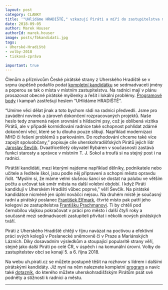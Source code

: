```yaml
---
layout: post
category: CLANKY
title: '"UHlídáme HRADIŠTĚ," vzkazují Piráti a míří do zastupitelstva města'
date: 2018-09-05
author: Marek Houser
authorId: marek.houser
image: posts/fbkandidati.jpg
tags: 
- Uherské-Hradiště
- volby-2018
- tisková-zpráva

important: true
---
```

Členům a příznivcům České pirátské strany z Uherského Hradiště se v srpnu úspěšně podařilo podat <a href="https://uh.pirati.cz/kandidati/" target="_blank">kompletní kandidátku</a> se sedmadvaceti jmény a poperou se tak o místa v místním zastupitelstvu. Na radnici mají v plánu prosazovat obecné pirátské myšlenky a řešit i lokální problémy. <a href="https://uh.pirati.cz/program/" target="_blank">Programové body</a> i kampaň zastřešují heslem “UHlídáme HRADIŠTĚ”.

“Umíme věci dělat jinak a toto bychom rádi na radnici předvedli. Jsme pro zavádění novinek a zároveň dokončení rozpracovaných projektů. Naše heslo tedy znamená nejen srovnání s hlídacími psy, což je oblíbená vizitka Pirátů, ale v případě kormidlování radnice také schopnost pohlídat zdárné dokončení věcí, které se tu dlouho pouze slibují. Například modernizaci MHD či řešení problémů s parkováním. Do rozhodování chceme také více zapojit spoluobčany,” popisuje cíle uherskohradišťských Pirátů jejich lídr <a href="https://uh.pirati.cz/lide/jaroslav-sevcik/" target="_blank">Jaroslav Ševčík</a>. Dvaatřicetiletý obyvatel Rybáren v současnosti zastává funkci starosty a správce v místním T. J. Sokol a troufá si na stejný post i na radnici.

Pirátští kandidáti, mezi kterými najdeme například dělníky, podnikatele nebo učitele a ředitele škol, jsou podle něj připraveni a schopni město opravdu řídit. “Myslím si, že máme velmi slušnou šanci se dostat na palubu ve větším počtu a určovat tak směr města na další volební období. I když Piráti kandidují v Uherském Hradišti vůbec poprvé,” věří Ševčík. Na pirátské kandidátce nicméně jen úplní nováčci nejsou. Na druhém místě je současný radní a pirátský poslanec <a href="https://uh.pirati.cz/lide/frantisek-elfmark/" target="_blank">František Elfmark</a>, čtvrté místo pak patří jeho kolegovi ze zastupitelstva <a href="https://uh.pirati.cz/lide/frantisek-prachman/" target="_blank">Františku Prachmanovi</a>. Ti by chtěli pod černobílou vlajkou pokračovat v práci pro město i další čtyři roky a současně mezi sedmadvaceti zastupiteli přivítat i několik nových pirátských tváří.

Piráti z Uherského Hradiště chtějí v říjnu navázat na poctivou a efektivní práci svých kolegů v Poslanecké sněmovně či v Praze a Mariánských Lázních. Díky dosavadním výsledkům a stoupající popularitě strany věří, stejně jako další Piráti po celé ČR, v úspěch i na komunální úrovni. Volby do zastupitelstev obcí se konají 5. a 6. října 2018.

Na webu uh.pirati.cz se můžete postupně těšit na rozhovor s lídrem i dalšími pirátskými kandidáty. Již nyní na něm naleznete kompletní <a href="https://uh.pirati.cz/program/" target="_blank">program</a> a navíc také <a href="https://uh.pirati.cz/dotaznik/" target="_blank">dotazník</a>, do kterého můžete uherskohradišťským Pirátům psát své podněty a stížnosti k radnici a městu.

- - -
